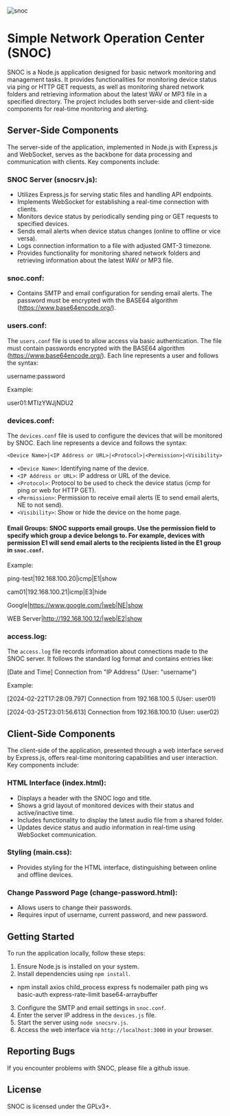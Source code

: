 
![snoc](https://github.com/roodrigoc/SNOC/assets/52783418/a6d50334-e521-4b06-8a64-5bb7e3bc716c)

# Simple Network Operation Center (SNOC)

SNOC is a Node.js application designed for basic network monitoring and management tasks. It provides functionalities for monitoring device status via ping or HTTP GET requests, as well as monitoring shared network folders and retrieving information about the latest WAV or MP3 file in a specified directory. The project includes both server-side and client-side components for real-time monitoring and alerting.



## Server-Side Components

The server-side of the application, implemented in Node.js with Express.js and WebSocket, serves as the backbone for data processing and communication with clients. Key components include:

### SNOC Server (snocsrv.js):
- Utilizes Express.js for serving static files and handling API endpoints.
- Implements WebSocket for establishing a real-time connection with clients.
- Monitors device status by periodically sending ping or GET requests to specified devices.
- Sends email alerts when device status changes (online to offline or vice versa).
- Logs connection information to a file with adjusted GMT-3 timezone.
- Provides functionality for monitoring shared network folders and retrieving information about the latest WAV or MP3 file.

### snoc.conf:
- Contains SMTP and email configuration for sending email alerts. The password must be encrypted with the BASE64 algorithm (https://www.base64encode.org/).

### users.conf:

The `users.conf` file is used to allow access via basic authentication. The file must contain passwords encrypted with the BASE64 algorithm 
(https://www.base64encode.org/). Each line represents a user and follows the syntax:

username:password

Example:

user01:MTIzYWJjNDU2

### devices.conf:

The `devices.conf` file is used to configure the devices that will be monitored by SNOC. Each line represents a device and follows the syntax:

`<Device Name>|<IP Address or URL>|<Protocol>|<Permission>|<Visibility>`

- `<Device Name>`: Identifying name of the device.
- `<IP Address or URL>`: IP address or URL of the device.
- `<Protocol>`: Protocol to be used to check the device status (icmp for ping or web for HTTP GET).
- `<Permission>`: Permission to receive email alerts (E to send email alerts, NE to not send).
- `<Visibility>`: Show or hide the device on the home page.

#### Email Groups: SNOC supports email groups. Use the permission field to specify which group a device belongs to. For example, devices with permission E1 will send email alerts to the recipients listed in the E1 group in `snoc.conf`.

Example:

ping-test|192.168.100.20|icmp|E1|show

cam01|192.168.100.21|icmp|E3|hide

Google|https://www.google.com/|web|NE|show

WEB Server|http://192.168.100.12/|web|E2|show

### access.log:

The `access.log` file records information about connections made to the SNOC server. It follows the standard log format and contains entries like:

[Date and Time] Connection from "IP Address" (User: "username")

Example:

[2024-02-22T17:28:09.797] Connection from 192.168.100.5 (User: user01)

[2024-03-25T23:01:56.613] Connection from 192.168.100.10 (User: user02)



## Client-Side Components

The client-side of the application, presented through a web interface served by Express.js, offers real-time monitoring capabilities and user interaction. Key components include:

### HTML Interface (index.html):
- Displays a header with the SNOC logo and title.
- Shows a grid layout of monitored devices with their status and active/inactive time.
- Includes functionality to display the latest audio file from a shared folder.
- Updates device status and audio information in real-time using WebSocket communication.

### Styling (main.css):
- Provides styling for the HTML interface, distinguishing between online and offline devices.

### Change Password Page (change-password.html):
- Allows users to change their passwords.
- Requires input of username, current password, and new password.



## Getting Started

To run the application locally, follow these steps:

1. Ensure Node.js is installed on your system.
2. Install dependencies using `npm install`.

- npm install axios child_process express fs nodemailer path ping ws basic-auth express-rate-limit base64-arraybuffer

3. Configure the SMTP and email settings in `snoc.conf`.
4. Enter the server IP address in the `devices.js` file.
5. Start the server using `node snocsrv.js`.
6. Access the web interface via `http://localhost:3000` in your browser.



## Reporting Bugs
If you encounter problems with SNOC, please file a github issue.

## License
SNOC is licensed under the GPLv3+.
